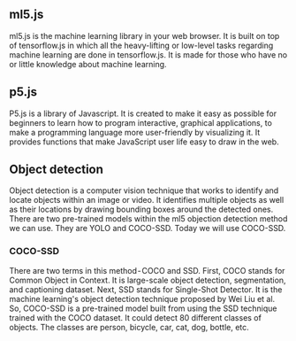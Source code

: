 



## ml5.js
ml5.js is the machine learning library in your web browser. It is built on top of tensorflow.js in which all the heavy-lifting or low-level tasks regarding machine learning are done in tensorflow.js. It is made for those who have no or little knowledge about machine learning.

## p5.js
P5.js is a library of Javascript. It is created to make it easy as possible for beginners to learn how to program interactive, graphical applications, to make a programming language more user-friendly by visualizing it. It provides functions that make JavaScript user life easy to draw in the web.

## Object detection
Object detection is a computer vision technique that works to identify and locate objects within an image or video. It identifies multiple objects as well as their locations by drawing bounding boxes around the detected ones. There are two pre-trained models within the ml5 objection detection method we can use. They are YOLO and COCO-SSD. Today we will use COCO-SSD.

### COCO-SSD
There are two terms in this method - COCO and SSD. First, COCO stands for Common Object in Context. It is large-scale object detection, segmentation, and captioning dataset. Next, SSD stands for Single-Shot Detector. It is the machine learning's object detection technique proposed by Wei Liu et al. So, COCO-SSD is a pre-trained model built from using the SSD technique trained with the COCO dataset. It could detect 80 different classes of objects. The classes are person, bicycle, car, cat, dog, bottle, etc.
